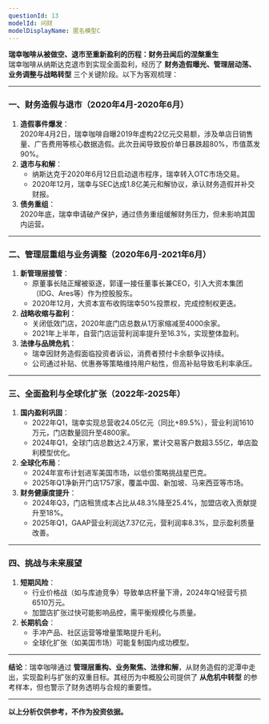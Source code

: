 ```yaml
---
questionId: 13
modelId: 问财
modelDisplayName: 匿名模型C
---
```

**瑞幸咖啡从被做空、退市至重新盈利的历程：财务丑闻后的涅槃重生**  
瑞幸咖啡从纳斯达克退市到实现全面盈利，经历了 **财务造假曝光、管理层动荡、业务调整与战略转型** 三个关键阶段。以下为客观梳理：

---

### 一、财务造假与退市（2020年4月-2020年6月）

1. **造假事件爆发**：  
    2020年4月2日，瑞幸咖啡自曝2019年虚构22亿元交易额，涉及单店日销售量、广告费用等核心数据造假。此次丑闻导致股价单日暴跌超80%，市值蒸发90%。
2. **退市与和解**：
    - 纳斯达克于2020年6月12日启动退市程序，瑞幸转入OTC市场交易。
    - 2020年12月，瑞幸与SEC达成1.8亿美元和解协议，承认财务造假并补交财报。
3. **债务重组**：  
    2020年底，瑞幸申请破产保护，通过债务重组缓解财务压力，但未影响其国内运营。

---

### 二、管理层重组与业务调整（2020年6月-2021年6月）

1. **新管理层接管**：
    - 原董事长陆正耀被驱逐，郭谨一接任董事长兼CEO，引入大资本集团（IDG、Ares等）作为控股股东。
    - 2020年12月，大资本宣布收购瑞幸50%投票权，完成控制权更迭。
2. **战略收缩与盈利**：
    - 关闭低效门店，2020年底门店总数从1万家缩减至4000余家。
    - 2021年上半年，自营门店运营利润率提升至16.3%，实现整体盈利。
3. **法律与品牌危机**：
    - 瑞幸因财务造假面临投资者诉讼，消费者预付卡余额争议持续。
    - 公司通过补贴、优惠券等策略维持用户粘性，但高补贴导致毛利率承压。

---

### 三、全面盈利与全球化扩张（2022年-2025年）

1. **国内盈利巩固**：
    - 2022年Q1，瑞幸实现总营收24.05亿元（同比+89.5%），营业利润1610万元，门店数量回升至4800家。
    - 2024年Q1，全球门店总数达2.4万家，累计交易客户数超3.55亿，单店盈利模型优化。
2. **全球化布局**：
    - 2024年宣布计划进军美国市场，以低价策略挑战星巴克。
    - 2025年Q1净新开门店1757家，覆盖中国、新加坡、马来西亚等市场。
3. **财务健康度提升**：
    - 2024年Q3，门店租赁成本占比从48.3%降至25.4%，加盟店收入贡献提升至18%。
    - 2025年Q1，GAAP营业利润达7.37亿元，营利润率8.3%，显示盈利质量改善。

---

### 四、挑战与未来展望

1. **短期风险**：
    - 行业价格战（如与库迪竞争）导致单店杯量下滑，2024年Q1经营亏损6510万元。
    - 加盟店扩张过快可能影响品控，需平衡规模化与质量。
2. **长期机会**：
    - 手冲产品、社区运营等增量策略提升毛利。
    - 全球化扩张（如美国市场）可能复制国内成功模型。

---

**结论**：瑞幸咖啡通过 **管理层重构、业务聚焦、法律和解**，从财务造假的泥潭中走出，实现盈利与扩张的双重目标。其经历为中概股公司提供了 **从危机中转型** 的参考样本，但也警示了财务透明与合规的重要性。

---

**以上分析仅供参考，不作为投资依据。**